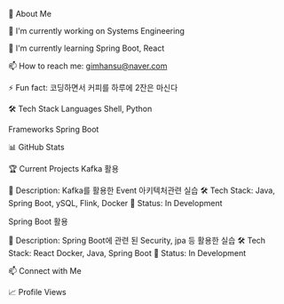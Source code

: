 <!--
아이디어 구상 목록 (주석으로 기록):
- 프로필 소개: 간단한 자기소개와 현재 하고 있는 일
- 기술 스택: 사용하는 언어와 도구들을 배지로 표현
- 프로젝트: 현재 작업 중인 프로젝트들 링크
- GitHub 통계: 커밋 활동과 언어 사용량 그래프
- 연락처: 소셜 미디어와 이메일 링크
- 배지 URL들:
  - Java: https://img.shields.io/badge/Java-ED8B00?style=for-the-badge&logo=java&logoColor=white
  - Spring: https://img.shields.io/badge/Spring-6DB33F?style=for-the-badge&logo=spring&logoColor=white
  - JavaScript: https://img.shields.io/badge/JavaScript-F7DF1E?style=for-the-badge&logo=javascript&logoColor=black
  - LinkedIn: https://img.shields.io/badge/LinkedIn-0077B5?style=for-the-badge&logo=linkedin&logoColor=white
-->
🚀 About Me

🔭 I'm currently working on Systems Engineering

🌱 I'm currently learning Spring Boot, React

📫 How to reach me: gimhansu@naver.com

⚡ Fun fact: 코딩하면서 커피를 하루에 2잔은 마신다

🛠️ Tech Stack
Languages
Shell, Python

Frameworks
Spring Boot


📊 GitHub Stats
<div align="center">

</div>
🏆 Current Projects
Kafka 활용

📝 Description: Kafka를 활용한 Event 아키텍처관련 실습
🛠️ Tech Stack: Java, Spring Boot, ySQL, Flink, Docker
🌟 Status: In Development

Spring Boot 활용

📝 Description: Spring Boot에 관련 된 Security, jpa 등 활용한 실습
🛠️ Tech Stack: React Docker, Java, Spring Boot
🌟 Status: In Development

📫 Connect with Me

📈 Profile Views
